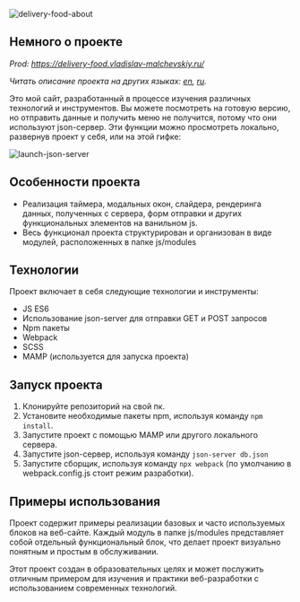 ![delivery-food-about](https://github.com/user-attachments/assets/5a657b4d-6da6-4f4d-aeae-d7de8bf50fed)

## Немного о проекте

_Prod: https://delivery-food.vladislav-malchevskiy.ru/_

_Читать описание проекта на других языках: [en](README.md), [ru](README.ru.md)._

Это мой сайт, разработанный в процессе изучения различных технологий и инструментов.
Вы можете посмотреть на готовую версию, но отправить данные и получить меню не получится, потому что они используют json-сервер. Эти функции можно просмотреть локально, развернув проект у себя, или на этой гифке:

![launch-json-server](https://github.com/user-attachments/assets/f703983f-5d75-4b90-8111-bd67b76d26d9 "I'm a title")

## Особенности проекта

- Реализация таймера, модальных окон, слайдера, рендеринга данных, полученных с сервера, форм отправки
  и других функциональных элементов на ванильном js.
- Весь функционал проекта структурирован и организован в виде модулей, расположенных в папке js/modules

## Технологии

Проект включает в себя следующие технологии и инструменты:

- JS ES6
- Использование json-server для отправки GET и POST запросов
- Npm пакеты
- Webpack
- SCSS
- MAMP (используется для запуска проекта)

## Запуск проекта

1. Клонируйте репозиторий на свой пк.
2. Установите необходимые пакеты npm, используя команду `npm install`.
3. Запустите проект с помощью MAMP или другого локального сервера.
4. Запустите json-сервер, используя команду `json-server db.json`
5. Запустите сборщик, используя команду `npx webpack` (по умолчанию в webpack.config.js стоит режим разработки).

## Примеры использования

Проект содержит примеры реализации базовых и часто используемых блоков на веб-сайте. Каждый модуль в папке js/modules представляет собой отдельный функциональный блок, что делает проект визуально понятным и простым в обслуживании.

Этот проект создан в образовательных целях и может послужить отличным примером для изучения и практики веб-разработки с использованием современных технологий.
